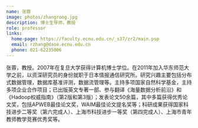```yaml
---
name: 张蓉
image: photos/zhangrong.jpg
description: 博士生导师，教授
role: professor
links:
  home-page: https://faculty.ecnu.edu.cn/_s37/zr2/main.psp
  email: rzhang@dase.ecnu.edu.cn
  phone: 021-62235006
---
```


张蓉，教授。2007年在复旦大学获得计算机博士学位。在2011年加入华东师范大学之前，以资深研究员的身份就职于日本情报通信研究所。研究兴趣主要包括分布式数据管理，数据库基准评测，数据流管理等。主持多项国家自然科学基金，主持多项企业合作项目；已出版英文专著一部、参与翻译《海量数据分析前沿》和《Hadoop权威指南》（第2版和第3版）；发表论文50余篇，其中多篇获得优秀论文奖，包括APWEB最佳论文奖，WAIM最佳论文提名奖等；科研成果获得国家科技进步二等奖（第六完成人）、上海市科技进步一等奖（第四完成人）、上海市青年教师教学竞赛优秀奖等。
